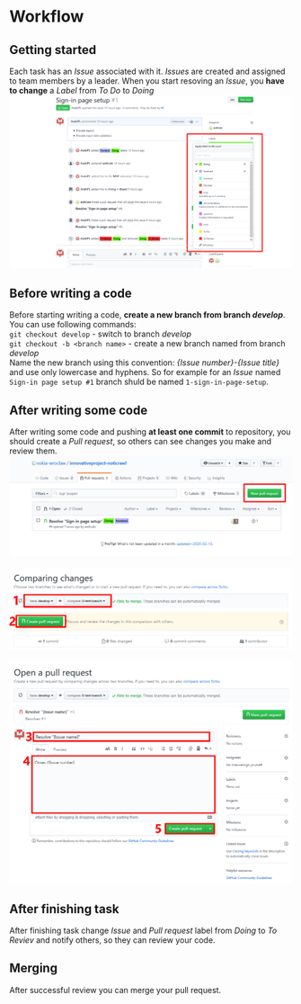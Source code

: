 # Workflow
## Getting started
Each task has an *Issue* associated with it. *Issues* are created and assigned to team members by a leader. When you start resoving an *Issue*, you **have to change** a *Label* from *To Do* to *Doing*
<br> ![](./images/workflow/issue_labels.png)

## Before writing a code
Before starting writing a code, **create a new branch from branch *develop***. You can use following commands: <br> 
`git checkout develop` - switch to branch *develop* <br>
`git checkout -b <branch name>` - create a new branch named <branch name> from branch *develop* <br>
Name the new branch using this convention: *{Issue number}-{Issue title}* and use only lowercase and hyphens. So for example for an *Issue* named `Sign-in page setup #1` branch shuld be named `1-sign-in-page-setup`.  
 
## After writing some code
After writing some code and pushing **at least one commit** to repository, you should create a *Pull request*, so others can see changes you make and review them.
<br> ![](./images/workflow/new_pull_request_1.png)
<br><br> ![](./images/workflow/new_pull_request_2.png)
<br> <br> ![](./images/workflow/new_pull_request_3.png)

## After finishing task
After finishing task change *Issue* and *Pull request* label from *Doing* to *To Reviev* and notify others, so they can review your code.

## Merging
After successful review you can merge your pull request.
